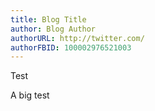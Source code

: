 ```yaml
---
title: Blog Title
author: Blog Author
authorURL: http://twitter.com/
authorFBID: 100002976521003
---
```


Test
<!--truncate-->
A big test
